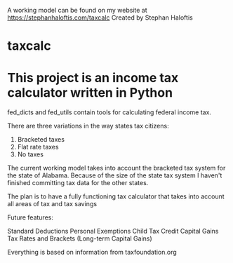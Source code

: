A working model can be found on my website at https://stephanhaloftis.com/taxcalc
Created by Stephan Haloftis

# taxcalc
# This project is an income tax calculator written in Python

fed_dicts and fed_utils contain tools for calculating federal income tax.

There are three variations in the way states tax citizens:
1) Bracketed taxes
2) Flat rate taxes
3) No taxes

The current working model takes into account the bracketed tax system for the state of Alabama.
Because of the size of the state tax system I haven't finished committing tax data for the other states.

The plan is to have a fully functioning tax calculator that takes into account all areas of tax and tax savings

Future features:

Standard Deductions
Personal Exemptions
Child Tax Credit
Capital Gains Tax Rates and Brackets (Long-term Capital Gains)

Everything is based on information from taxfoundation.org
